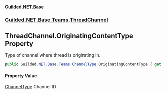 
#### [Guilded.NET.Base](index 'index')
### [Guilded.NET.Base.Teams](index#Guilded_NET_Base_Teams 'Guilded.NET.Base.Teams').[ThreadChannel](ThreadChannel 'Guilded.NET.Base.Teams.ThreadChannel')
## ThreadChannel.OriginatingContentType Property
Type of channel where thread is originating in.  
```csharp
public Guilded.NET.Base.Teams.ChannelType OriginatingContentType { get; set; }
```

#### Property Value
[ChannelType](ChannelType 'Guilded.NET.Base.Teams.ChannelType')
Channel ID

